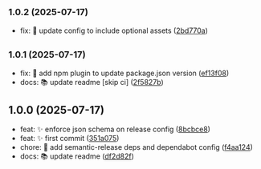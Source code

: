 ## <small>1.0.2 (2025-07-17)</small>

* fix: 🐛 update config to include optional assets ([2bd770a](https://github.com/iwpnd/semantic-release-config/commit/2bd770a))

## <small>1.0.1 (2025-07-17)</small>

* fix: 🐛 add npm plugin to update package.json version ([ef13f08](https://github.com/iwpnd/semantic-release-config/commit/ef13f08))
* docs: 📚️ update readme [skip ci] ([2f5827b](https://github.com/iwpnd/semantic-release-config/commit/2f5827b))

## 1.0.0 (2025-07-17)

* feat: ✨ enforce json schema on release config ([8bcbce8](https://github.com/iwpnd/semantic-release-config/commit/8bcbce8))
* feat: ✨ first commit ([351a075](https://github.com/iwpnd/semantic-release-config/commit/351a075))
* chore: 🔧 add semantic-release deps and dependabot config ([f4aa124](https://github.com/iwpnd/semantic-release-config/commit/f4aa124))
* docs: 📚️ update readme ([df2d82f](https://github.com/iwpnd/semantic-release-config/commit/df2d82f))
